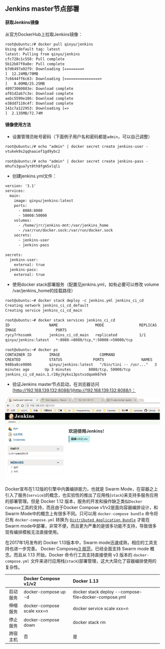 ## Jenkins master节点部署

#### 获取Jenkins镜像

从官方DockerHub上拉取Jenkins镜像：

```
root@ubuntu:/# docker pull qinyu/jenkins
Using default tag: latest
latest: Pulling from qinyu/jenkins
cfc728c1c558: Pull complete 
5b12b87f0a0e: Pull complete 
b7d6497a92f9: Downloading [========>                                          ]  12.24MB/70MB
7c6644ff6c63: Downloading [================>                                  ]   8.09MB/25.25MB
48973060083e: Download complete 
af01d2ab7c3e: Download complete 
aebc5599e186: Download complete 
e38dd7110c4f: Download complete 
141c7a122953: Downloading [=>                                                 ]  2.135MB/72.74M
```

#### **镜像使用方法**

* 设置管理员帐号密码（下面例子用户名和密码都是`admin`，可以自己调整）

```
root@ubuntu:/# echo "admin" | docker secret create jenkins-user -
vtukek9s2qqhaaief1gd9ybc2

root@ubuntu:/# echo "admin" | docker secret create jenkins-pass -
mhufs3gua7yt0th8fgm5xlqli
```

* 创建jenkins.yml文件：

```
version: '3.1'
services:
  main:
    image: qinyu/jenkins:latest
    ports:
      - 8088:8080
      - 50008:50000
    volumes:
      - /home/jrr/jenkins-mnt:/var/jenkins_home
      - /var/run/docker.sock:/var/run/docker.sock
    secrets:
      - jenkins-user
      - jenkins-pass

secrets:
  jenkins-user:
    external: true
  jenkins-pass:
    external: true
```

* 使用docker stack部署服务（配置见jenkins.yml，如有必要可以修改 volume /var/jenkins\_home的挂载路径）

```
root@ubuntu:~# docker stack deploy -c jenkins.yml jenkins_ci_cd
Creating network jenkins_ci_cd_default
Creating service jenkins_ci_cd_main

root@ubuntu:~# docker stack services jenkins_ci_cd
ID                  NAME                 MODE                REPLICAS            IMAGE                  PORTS
rycy7rhssomk        jenkins_ci_cd_main   replicated          1/1                 qinyu/jenkins:latest   *:8088->8080/tcp,*:50008->50000/tcp

root@ubuntu:~# docker ps
CONTAINER ID        IMAGE                  COMMAND                  CREATED             STATUS              PORTS                 NAMES
948ba8ce9806        qinyu/jenkins:latest   "/bin/tini -- /usr..."   3 minutes ago       Up 3 minutes        8080/tcp, 50000/tcp   jenkins_ci_cd_main.1.r28yjkykxi3pstvzdqomk67e9
```

* 验证Jenkins master节点启动，在浏览器访问 [http://192.168.139.132:8088/](http://192.168.139.132:8088/)：

![](/assets/import4.png)

Docker宣布在1.12版的引擎中内置编排能力，也就是 Swarm Mode，在容器之上引入了服务\(`service`\)的概念，也实验性的推出了应用栈\(`stack`\)来支持多服务应用的部署管理。但是 Docker 1.12 版本，服务的开发和操作缺乏类似`Docker Compose`工具的支持，而且由于Docker Compose v1/v2是面向容器编排设计，和Swarm Mode中的概念上有很多不同。只可以用 `docker-compose bundle` 命令将已有 `docker-compose.yml` 转换为 [`Distributed Application Bundle`](https://docs.docker.com/compose/bundles/) 才能在Swarm mode中部署，非常不便，而且更为严重的是很多功能不支持，导致很多现有编排模板无法直接使用。

在2017年1月发布的 Docker 1.13版本中，Swarm mode迅速成熟，相应的工具支持也进一步完善。 Docker Compose[v3 规范](https://docs.docker.com/compose/compose-file/)，已经全面支持 Swarm mode 概念。而且从 1.13 开始，Docker 命令行工具支持直接使用 v3 版本的 `docker-compose.yml` 文件来进行应用栈\(`stack`\)部署管理，这大大简化了容器编排使用的复杂性。

|  | Docker Compose v1/v2 | Docker 1.13 |
| :---: | :--- | :--- |
| 启动服务 | docker-compose up -d | docker stack deploy --compose-file=docker-compose.yml |
| 伸缩服务 | docker-compose scale xxx=n | docker service scale xxx=n |
| 停止服务 | docker-compose down | docker stack rm |
| 跨宿主机 | 否 | 是 |



